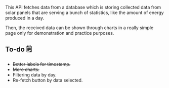 This API fetches data from a database which is storing collected data from solar panels that are serving a bunch of statistics, like the amount of energy produced in a day.

Then, the received data can be shown through charts in a really simple page only for demonstration and practice purposes.

## To-do 🗒️
-   ~~Better labels for timestamp.~~
-   ~~More charts.~~
-   Filtering data by day.
-   Re-fetch button by data selected.
